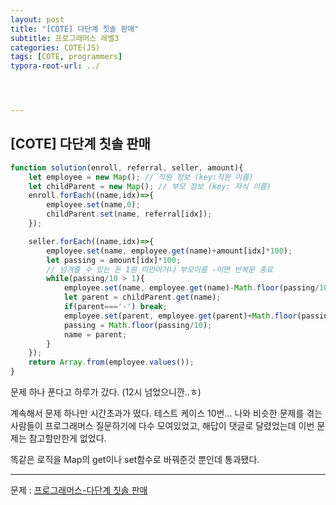 ```yaml
---
layout: post
title: "[COTE] 다단계 칫솔 판매"
subtitle: 프로그래머스 레벨3
categories: COTE(JS)
tags: [COTE, programmers]
typora-root-url: ../




---
```


## [COTE] 다단계 칫솔 판매

```javascript
function solution(enroll, referral, seller, amount){
    let employee = new Map(); // 직원 정보 (key:직원 이름)
    let childParent = new Map(); // 부모 정보 (key: 자식 이름)
    enroll.forEach((name,idx)=>{
        employee.set(name,0);
        childParent.set(name, referral[idx]);
    });

    seller.forEach((name,idx)=>{
        employee.set(name, employee.get(name)+amount[idx]*100);
        let passing = amount[idx]*100;
        // 넘겨줄 수 있는 돈 1원 미만이거나 부모이름 -이면 반복문 종료
        while(passing/10 > 1){
            employee.set(name, employee.get(name)-Math.floor(passing/10));
            let parent = childParent.get(name);
            if(parent==='-') break;
            employee.set(parent, employee.get(parent)+Math.floor(passing/10));
            passing = Math.floor(passing/10);
            name = parent;
        }
    });
    return Array.from(employee.values());
}
```

문제 하나 푼다고 하루가 갔다. (12시 넘었으니깐..ㅎ)

계속해서 문제 하나만 시간초과가 떴다. 테스트 케이스 10번... 나와 비슷한 문제를 겪는 사람들이 프로그래머스 질문하기에 다수 모여있었고, 해답이 댓글로 달렸었는데 이번 문제는 참고할만한게 없었다.

똑같은 로직을 Map의 get이나 set함수로 바꿔준것 뿐인데 통과됐다.

---

문제 : [프로그래머스-다단계 칫솔 판매](https://programmers.co.kr/learn/courses/30/lessons/77486)